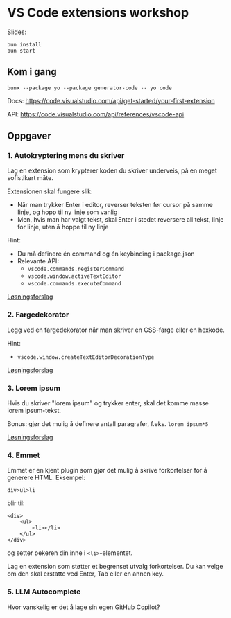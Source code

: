 # VS Code extensions workshop

Slides:

```
bun install
bun start
```

## Kom i gang

```
bunx --package yo --package generator-code -- yo code
```

Docs: https://code.visualstudio.com/api/get-started/your-first-extension

API: https://code.visualstudio.com/api/references/vscode-api

## Oppgaver

### 1. Autokryptering mens du skriver

Lag en extension som krypterer koden du skriver underveis, på en meget sofistikert måte.

Extensionen skal fungere slik:

- Når man trykker Enter i editor, reverser teksten før cursor på samme linje, og hopp til ny linje som vanlig
- Men, hvis man har valgt tekst, skal Enter i stedet reversere all tekst, linje for linje, uten å hoppe til ny linje

Hint:

- Du må definere én command og én keybinding i package.json
- Relevante API:
  - `vscode.commands.registerCommand`
  - `vscode.window.activeTextEditor`
  - `vscode.commands.executeCommand`

[Løsningsforslag](./ex-1/)

### 2. Fargedekorator

Legg ved en fargedekorator når man skriver en CSS-farge eller en hexkode.

Hint:

- `vscode.window.createTextEditorDecorationType`

[Løsningsforslag](./ex-2/)

### 3. Lorem ipsum

Hvis du skriver "lorem ipsum" og trykker enter, skal det komme masse lorem ipsum-tekst.

Bonus: gjør det mulig å definere antall paragrafer, f.eks. `lorem ipsum*5`

[Løsningsforslag](./ex-3/)

### 4. Emmet

Emmet er en kjent plugin som gjør det mulig å skrive forkortelser for å generere HTML. Eksempel:

```
div>ul>li
```

blir til:

```
<div>
    <ul>
        <li></li>
    </ul>
</div>
```

og setter pekeren din inne i `<li>`-elementet.

Lag en extension som støtter et begrenset utvalg forkortelser. Du kan velge om den skal erstatte ved Enter, Tab eller en annen key.

### 5. LLM Autocomplete

Hvor vanskelig er det å lage sin egen GitHub Copilot?
